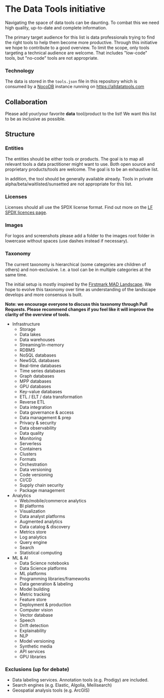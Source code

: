 # The Data Tools initiative
Navigating the space of data tools can be daunting. To combat this we need high quality, up-to-date and complete information.

The primary target audience for this list is data professionals trying to find the right tools to help them become more productive. Through this initiative we hope to contribute to a good overview. To limit the scope, only tools targeting a technical audience are welcome. That includes "low-code" tools, but "no-code" tools are not appropriate.

### Technology
The data is stored in the `tools.json` file in this repository which is consumed by a [NocoDB](https://github.com/nocodb/nocodb) instance running on https://alldatatools.com

## Collaboration
Please add your/your favorite **data** tool/product to the list! We want this list to be as inclusive as possible.

## Structure

### Entities
The entities should be either tools or products. The goal is to map all relevant tools a data practitioner might want to use. Both open source and proprietary products/tools are welcome. The goal is to be an exhaustive list.

In addition, the tool should be generally available already. Tools in private alpha/beta/waitlisted/sunsetted are not appropriate for this list.

### Licenses
Licenses should all use the SPDX license format. Find out more on the [LF SPDX licences page](https://spdx.org/licenses/).

### Images
For logos and screenshots please add a folder to the images root folder in lowercase without spaces (use dashes instead if necessary).

### Taxonomy
The current taxonomy is hierarchical (some categories are children of others) and non-exclusive. I.e. a tool can be in multiple categories at the same time.

The initial setup is mostly inspired by the [Firstmark MAD Landscape](https://mattturck.com/data2021/). We hope to evolve this taxonomy over time as understanding of the landscape develops and more consensus is built.

**Note: we encourage everyone to discuss this taxonomy through Pull Requests. Please recommend changes if you feel like it will improve the clarity of the overview of tools.**

- Infrastructure
  - Storage
  - Data lakes
  - Data warehouses
  - Streaming/in-memory
  - RDBMS
  - NoSQL databases
  - NewSQL databases
  - Real-time databases
  - Time series databases
  - Graph databases
  - MPP databases
  - GPU databases
  - Key-value databases
  - ETL / ELT / data transformation
  - Reverse ETL
  - Data integration
  - Data governance & access
  - Data management & prep
  - Privacy & security
  - Data observability
  - Data quality
  - Monitoring
  - Serverless
  - Containers
  - Clusters
  - Formats
  - Orchestration
  - Data versioning
  - Code versioning
  - CI/CD
  - Supply chain security
  - Package management
- Analytics
  - Web/mobile/commerce analytics
  - BI platforms
  - Visualization
  - Data analyst platforms
  - Augmented analytics
  - Data catalog & discovery
  - Metrics store
  - Log analytics
  - Query engine
  - Search
  - Statistical computing
- ML & AI
  - Data Science notebooks
  - Data Science platforms
  - ML platforms
  - Programming libraries/frameworks
  - Data generation & labeling
  - Model building
  - Metric tracking
  - Feature store
  - Deployment & production
  - Computer vision
  - Vector database
  - Speech
  - Drift detection
  - Explainability
  - NLP
  - Model versioning
  - Synthetic media
  - API services
  - GPU libraries


### Exclusions (up for debate)
- Data labeling services. Annotation tools (e.g. Prodigy) are included.
- Search engines (e.g. Elastic, Algolia, Meilisearch)
- Geospatial analysis tools (e.g. ArcGIS)
